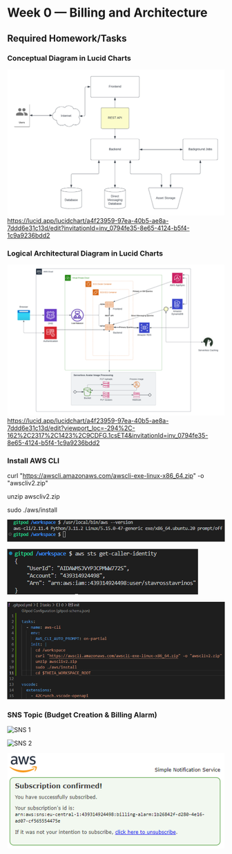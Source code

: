 # Week 0 — Billing and Architecture

## Required Homework/Tasks

### Conceptual Diagram in Lucid Charts

![Conceptual Diagram](https://github.com/StavrosCaptain/aws-bootcamp-cruddur-2023/blob/main/Images/Conceptual.png?raw=true)
https://lucid.app/lucidchart/a4f23959-97ea-40b5-ae8a-7ddd6e31c13d/edit?invitationId=inv_0794fe35-8e65-4124-b5f4-1c9a9236bdd2

### Logical Architectural Diagram in Lucid Charts

![Logical Diagram](https://github.com/StavrosCaptain/aws-bootcamp-cruddur-2023/blob/main/Images/Logical%20Architectural%20Diagram.png?raw=true)
https://lucid.app/lucidchart/a4f23959-97ea-40b5-ae8a-7ddd6e31c13d/edit?viewport_loc=-294%2C-162%2C2317%2C1423%2C9CDFG.1csET4&invitationId=inv_0794fe35-8e65-4124-b5f4-1c9a9236bdd2

### Install AWS CLI

curl "https://awscli.amazonaws.com/awscli-exe-linux-x86_64.zip" -o "awscliv2.zip"

unzip awscliv2.zip

sudo ./aws/install

![AWS CLI Install](https://github.com/StavrosCaptain/aws-bootcamp-cruddur-2023/blob/main/Images/cli%20install.png?raw=true)

![STS caller identity](https://github.com/StavrosCaptain/aws-bootcamp-cruddur-2023/blob/main/Images/env.png?raw=true)

![yml (1)](https://github.com/StavrosCaptain/aws-bootcamp-cruddur-2023/blob/main/Images/yml%20(1).png?raw=true)

### SNS Topic (Budget Creation & Billing Alarm)

![SNS 1]([https://github.com/StavrosCaptain/aws-bootcamp-cruddur-2023/blob/main/Images/Billing%20alarm%201.png?raw=true](https://github.com/StavrosCaptain/aws-bootcamp-cruddur-2023/blob/main/Images/Billing%20alarm%201.png?raw=true))

![SNS 2]([https://github.com/StavrosCaptain/aws-bootcamp-cruddur-2023/blob/main/Images/Billing%20alarm%202.png?raw=true](https://github.com/StavrosCaptain/aws-bootcamp-cruddur-2023/blob/main/Images/Billing%20alarm%202.png?raw=true))

![SNS 3](https://github.com/StavrosCaptain/aws-bootcamp-cruddur-2023/blob/main/Images/Billing%20alarm%203.png?raw=true)
